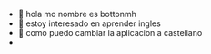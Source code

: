 - 👋 hola mo nombre es bottonmh
- 👀 estoy interesado en aprender ingles
- 💞️ como puedo cambiar la aplicacion a castellano
-

<!---
bottonmh/bottonmh is a ✨ special ✨ repository because its `README.md` (this file) appears on your GitHub profile.
You can click the Preview link to take a look at your changes.
--->
